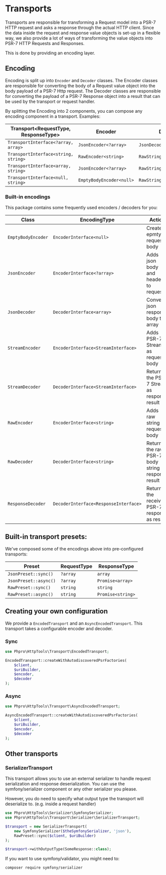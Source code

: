 # Transports

Transports are responsible for transforming a Request model into a PSR-7 HTTP request and asks a response through the actual HTTP client.
Since the data inside the request and response value objects is set-up in a flexible way, we also provide a lot of ways of transforming the value objects into PSR-7 HTTP Requests and Responses.

This is done by providing an encoding layer.

## Encoding

Encoding is split up into `Encoder` and `Decoder` classes.
The Encoder classes are responsible for converting the body of a Request value object into the body payload of a PSR-7 Http request.
The Decoder classes are responsible for converting the payload of a PSR-7 Response object into a result that can be used by the transport or request handler.

By splitting the Encoding into 2 components, you can compose any encoding component in a transport. 
Examples:


| Transport<RequestType, ResponseType> | Encoder<DataType> | Decoder<DataType> |
| --- | --- | --- |
| `TransportInterface<?array, array>` | `JsonEncoder<?array>` | `JsonDecoder<array>` |
| `TransportInterface<string, string>` | `RawEncoder<string>` | `RawStringEncoder<string>` |
| `TransportInterface<array, string>` | `JsonEncoder<?array>` | `RawStringEncoder<string>` |
| `TransportInterface<null, string>` | `EmptyBodyEncoder<null>` | `RawStringEncoder<string>` |


### Built-in encodings

This package contains some frequently used encoders / decoders for you:

| Class | EncodingType<DataType> | Action |
| --- | --- | --- |
| `EmptyBodyEncoder` | `EncoderInterface<null>` | Creates epmty request body | 
| `JsonEncoder` | `EncoderInterface<?array>` | Adds json body and headers to request |
| `JsonDecoder` | `DecoderInterface<array>` | Converts json response body to array |
| `StreamEncoder` | `EncoderInterface<StreamInterface>` | Adds PSR-7 Stream as request body |
| `StreamDecoder` | `DecoderInterface<StreamInterface>` | Returns the PSR-7 Stream as response result |
| `RawEncoder` | `EncoderInterface<string>` | Adds raw string as request body |
| `RawDecoder` | `DecoderInterface<string>` | Returns the raw PSR-7 body string as response result |
| `ResponseDecoder` | `DecoderInterface<ResponseInterface>` | Returns the received PSR-7 response as result |

## Built-in transport presets:

We've composed some of the encodings above into pre-configured transports:


| Preset | RequestType | ResponseType |
| --- | --- | --- |
| `JsonPreset::sync()` | `?array` | `array` |
| `JsonPreset::async()` | `?array` | `Promise<array>` |
| `RawPreset::sync()` | `string` | `string` |
| `RawPreset::async()` | `string` | `Promise<string>` |

## Creating your own configuration

We provide a `EncodedTransport` and an `AsyncEncodedTransport`.
This transport takes a configurable encoder and decoder. 

### Sync

```php
use Phpro\HttpTools\Transport\EncodedTransport;

EncodedTransport::createWithAutodiscoveredPsrFactories(
    $client,
    $uriBuilder,
    $encoder,
    $decoder
);
```

### Async

```php
use Phpro\HttpTools\Transport\AsyncEncodedTransport;

AsyncEncodedTransport::createWithAutodiscoveredPsrFactories(
    $client,
    $uriBuilder,
    $encoder,
    $decoder
);
```

## Other transports

### SerializerTransport

This transport allows you to use an external serializer to handle request serialization and response deserialization.
You can use the symfony/serializer component or any other serializer you please.

However, you do need to specify what output type the transport will deserialize to. (e.g. inside a request handler)

```php
use Phpro\HttpTools\Serializer\SymfonySerializer;
use Phpro\HttpTools\Transport\Serializer\SerializerTransport;

$transport = new SerializerTransport(
    new SymfonySerializer($theSymfonySerializer, 'json'),
    RawPreset::sync($client, $uriBuilder)
);

$transport->withOutputType(SomeResponse::class);
```

If you want to use symfony/validator, you might need to:

```bash
composer require symfony/serializer
```
